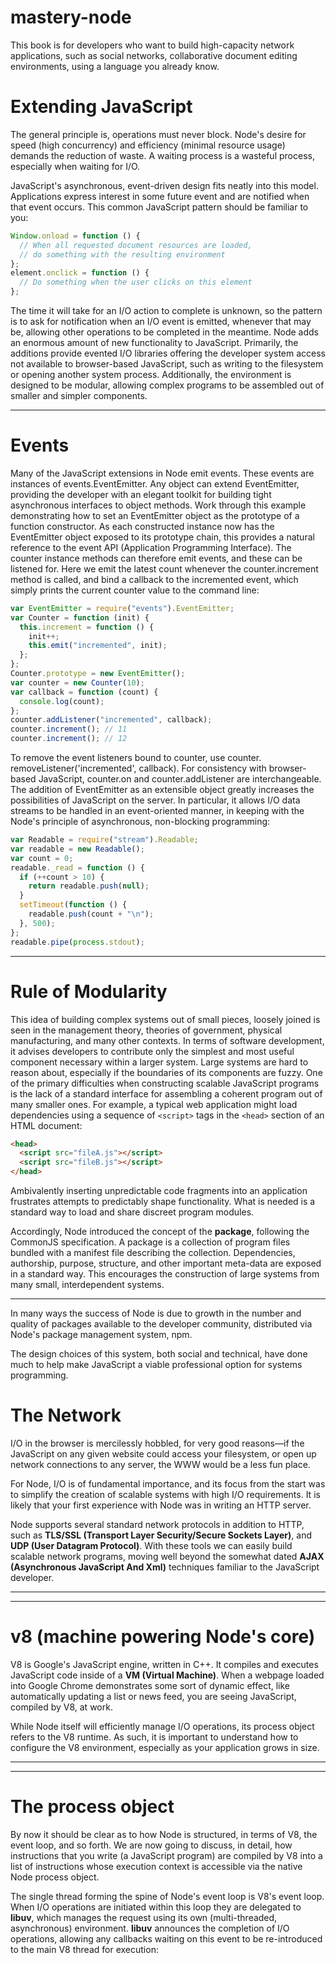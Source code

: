 # mastery-node

This book is for developers who want to build high-capacity network applications, such as social networks, collaborative document editing environments, using a language you already know.

# Extending JavaScript

The general principle is, operations must never block. Node's desire for speed
(high concurrency) and efficiency (minimal resource usage) demands the reduction
of waste. A waiting process is a wasteful process, especially when waiting for I/O.

JavaScript's asynchronous, event-driven design fits neatly into this model.
Applications express interest in some future event and are notified when that event
occurs. This common JavaScript pattern should be familiar to you:

```js
Window.onload = function () {
  // When all requested document resources are loaded,
  // do something with the resulting environment
};
element.onclick = function () {
  // Do something when the user clicks on this element
};
```

The time it will take for an I/O action to complete is unknown, so the pattern is to
ask for notification when an I/O event is emitted, whenever that may be, allowing
other operations to be completed in the meantime.
Node adds an enormous amount of new functionality to JavaScript. Primarily, the
additions provide evented I/O libraries offering the developer system access not
available to browser-based JavaScript, such as writing to the filesystem or opening
another system process. Additionally, the environment is designed to be modular,
allowing complex programs to be assembled out of smaller and simpler components.

---

# Events

Many of the JavaScript extensions in Node emit events. These events are instances
of events.EventEmitter. Any object can extend EventEmitter, providing
the developer with an elegant toolkit for building tight asynchronous interfaces
to object methods.
Work through this example demonstrating how to set an EventEmitter object
as the prototype of a function constructor. As each constructed instance now has
the EventEmitter object exposed to its prototype chain, this provides a natural
reference to the event API (Application Programming Interface). The counter
instance methods can therefore emit events, and these can be listened for. Here we
emit the latest count whenever the counter.increment method is called, and bind
a callback to the incremented event, which simply prints the current counter value
to the command line:

```js
var EventEmitter = require("events").EventEmitter;
var Counter = function (init) {
  this.increment = function () {
    init++;
    this.emit("incremented", init);
  };
};
Counter.prototype = new EventEmitter();
var counter = new Counter(10);
var callback = function (count) {
  console.log(count);
};
counter.addListener("incremented", callback);
counter.increment(); // 11
counter.increment(); // 12
```

To remove the event listeners bound to counter, use counter.
removeListener('incremented', callback). For consistency with browser-based
JavaScript, counter.on and counter.addListener are interchangeable.
The addition of EventEmitter as an extensible object greatly increases the
possibilities of JavaScript on the server. In particular, it allows I/O data streams
to be handled in an event-oriented manner, in keeping with the Node's principle
of asynchronous, non-blocking programming:

```js
var Readable = require("stream").Readable;
var readable = new Readable();
var count = 0;
readable._read = function () {
  if (++count > 10) {
    return readable.push(null);
  }
  setTimeout(function () {
    readable.push(count + "\n");
  }, 500);
};
readable.pipe(process.stdout);
```

---

# Rule of Modularity

This idea of building complex systems out of small pieces, loosely joined is seen
in the management theory, theories of government, physical manufacturing, and
many other contexts. In terms of software development, it advises developers to
contribute only the simplest and most useful component necessary within a larger
system. Large systems are hard to reason about, especially if the boundaries of its
components are fuzzy.
One of the primary difficulties when constructing scalable JavaScript programs
is the lack of a standard interface for assembling a coherent program out of many
smaller ones. For example, a typical web application might load dependencies using
a sequence of `<script>` tags in the `<head>` section of an HTML document:

```html
<head>
  <script src="fileA.js"></script>
  <script src="fileB.js"></script>
</head>
```

Ambivalently inserting unpredictable code fragments into an application frustrates
attempts to predictably shape functionality. What is needed is a standard way to
load and share discreet program modules.

Accordingly, Node introduced the concept of the **package**, following the CommonJS
specification. A package is a collection of program files bundled with a manifest
file describing the collection. Dependencies, authorship, purpose, structure, and
other important meta-data are exposed in a standard way. This encourages the
construction of large systems from many small, interdependent systems.

---

In many ways the success of Node is due to growth in the number and quality
of packages available to the developer community, distributed via Node's package
management system, npm.

The design choices of this system, both social and
technical, have done much to help make JavaScript a viable professional option
for systems programming.

# The Network

I/O in the browser is mercilessly hobbled, for very good reasons—if the JavaScript
on any given website could access your filesystem, or open up network connections
to any server, the WWW would be a less fun place.

For Node, I/O is of fundamental importance, and its focus from the start was to
simplify the creation of scalable systems with high I/O requirements. It is likely
that your first experience with Node was in writing an HTTP server.

Node supports several standard network protocols in addition to HTTP, such
as **TLS/SSL (Transport Layer Security/Secure Sockets Layer)**, and **UDP (User Datagram Protocol)**. With these tools we can easily build scalable network programs,
moving well beyond the somewhat dated **AJAX (Asynchronous JavaScript And Xml)** techniques familiar to the JavaScript developer.

---

---

# v8 (machine powering Node's core)

V8 is Google's JavaScript engine, written in C++. It compiles and executes JavaScript
code inside of a **VM (Virtual Machine)**. When a webpage loaded into Google
Chrome demonstrates some sort of dynamic effect, like automatically updating
a list or news feed, you are seeing JavaScript, compiled by V8, at work.

While Node itself will efficiently manage I/O operations, its process object
refers to the V8 runtime. As such, it is important to understand how to configure
the V8 environment, especially as your application grows in size.

---

---

# The process object

By now it should be clear as to how Node is structured, in terms of V8, the event
loop, and so forth. We are now going to discuss, in detail, how instructions that you
write (a JavaScript program) are compiled by V8 into a list of instructions whose
execution context is accessible via the native Node process object.

The single thread forming the spine of Node's event loop is V8's event loop. When
I/O operations are initiated within this loop they are delegated to **libuv**, which
manages the request using its own (multi-threaded, asynchronous) environment.
**libuv** announces the completion of I/O operations, allowing any callbacks waiting
on this event to be re-introduced to the main V8 thread for execution:
